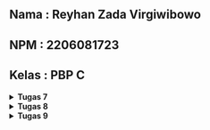 ## Nama    : Reyhan Zada Virgiwibowo
## NPM     : 2206081723
## Kelas   : PBP C

<details>
<summary><b>Tugas 7</b></summary>

## 1. Apa perbedaan utama antara stateless dan stateful widget dalam konteks pengembangan aplikasi Flutter?

### Stateless Widgets:

- `Stateless Widget` dapat dikatakan sebagai widget statis yang berarti widget tersebut tidak berubah. Ketika sudah dibuat, widget-widget ini bersifat tidak berubah (immutable), yang berarti bahwa perubahan pada variabel, ikon, tombol, atau pengambilan data tidak akan memengaruhi keadaan aplikasi. Beberapa contohnya adalah Text, Icon, dan Image.

### Stateful Widgets:

- `Stateful Widget` merupakan widget yang dinamis. Statefuk widget dapat merubah tampilannya sesuai response dari events yang dipicu baik dari interaksi user maupun adanya variabel atau nilai baru yang didapat. Hal ini berarti bahwa keadaan aplikasi dapat berubah beberapa kali bergantung pada berbagai variabel, masukan, dan data. Stateful Widgets digunakan ketika antarmuka pengguna dapat berubah secara dinamis. Beberapa contohnya adalah CheckBox, RadioButton, Form, dan TextField.

## 2. Sebutkan seluruh widget yang kamu gunakan untuk menyelesaikan tugas ini dan jelaskan fungsinya masing-masing.

### Berikut adalah seluruh widget yang saya gunakan beserta fungsinya :
- `MyHomePage`: Widget utama yang berfungsi untuk mengatur struktur dari tampilan halaman utama
- `InventoryCard`: Widget untuk meletakkan setiap card tombol pada grid, menampilkan icon, text, warna, dan merespons interaksi pengguna dengan menampilkan SnackBar
- `Scaffold`: Membungkus halaman utama aplikasi dengan fitur seperti AppBar, body, dsb
- `ScaffoldMessenger`: Merupakan widget yang memungkinkan widget lain untuk menampilkan SnackBar, BottomSheet, dll., tanpa memerlukan akses langsung ke Scaffold
- `AppBar`: Menampilkan judul aplikasi dan fitur terkait app bar
- `SingleChildScrollView`: Memungkinkan konten untuk discroll jika melebihi ukuran layar
- `Padding`: Menambahkan ruang kosong (padding) di sekitar elemen tertentu dalam tata letak antarmuka pengguna
- `Column`: Mengatur anak-anaknya secara vertikal, sehingga widget ditempatkan satu per satu dari atas ke bawah
- `GridView`: Menampilkan anak-anaknya dalam bentuk grid dengan jumlah kolom yang ditentukan, memungkinkan penempatan widget dalam grid
- `Text`: Menampilkan teks
- `Icon`: Menampilkan ikon grafis.
- `Material`: Menerapkan efek material design pada widgetnya
- `InkWell`: Membuat area responsif ketika disentuh
- `Container`: Menyusun anak-anaknya dan memungkinkan konfigurasi padding, warna, dsb
  
## 3. Jelaskan bagaimana cara kamu mengimplementasikan checklist di atas secara step-by-step (bukan hanya sekadar mengikuti tutorial)

- Membuat proyek Flutter baru bernama `lontongistic` dengan menjalankan perintah `flutter create lontongistic`
- Membuat file baru `menu.dart` pada folder `lib` dan membuat Stateless Widget `MyHomePage` dengan menambahkan potongan kode berikut ke `menu.dart` :
```dart
class MyHomePage extends StatelessWidget {
  MyHomePage({Key? key}) : super(key: key);

  @override
  Widget build(BuildContext context) {
    return Scaffold(
      appBar: AppBar(
        title: const Text(
          'Lontongistic',
        ),
      ),
      body: SingleChildScrollView(
        // Widget wrapper yang dapat discroll
        child: Padding(
          padding: const EdgeInsets.all(10.0), // Set padding dari halaman
          child: Column(
            // Widget untuk menampilkan children secara vertikal
            children: <Widget>[
              const Padding(
                padding: EdgeInsets.only(top: 10.0, bottom: 10.0),
                // Widget Text untuk menampilkan tulisan dengan alignment center dan style yang sesuai
                child: Text(
                  'Lontongistic', // Text yang menandakan toko
                  textAlign: TextAlign.center,
                  style: TextStyle(
                    fontSize: 30,
                    fontWeight: FontWeight.bold,
                  ),
                ),
              ),
            ],
          ),
        ),
      ),
    );
  }
}
```
- Mengimport `menu.dart` ke `main.dart` dan mengedit `main.dart` agar menjalankan `menu.dart` saat aplikasi dijalankan
```dart
import 'package:flutter/material.dart';
import 'package:lontongistic/menu.dart';

void main() {
  runApp(const MyApp());
}

class MyApp extends StatelessWidget {
  const MyApp({super.key});

  // This widget is the root of your application.
  @override
  Widget build(BuildContext context) {
    return MaterialApp(
      title: 'Lontongistic',
      theme: ThemeData(
        colorScheme: ColorScheme.fromSeed(seedColor: Colors.indigo),
        useMaterial3: true,
      ),
      home: MyHomePage(),
    );
  }
}
```
- Membuat class untuk membuat button di `menu.dart`
```dart
...
class InventoryItem {
  final String name;
  final IconData icon;
  final Color color;

  InventoryItem(this.name, this.icon, this.color);
}
...
```
- Membuat button `Lihat Produk`, `Tambah Produk`, dan `Logout` serta mengumpulkannya ke dalam suatu list di dalam MyHomePage
```dart
class MyHomePage extends StatelessWidget {
  MyHomePage({Key? key}) : super(key: key);
  final List<InventoryItem> items = [
      InventoryItem("Lihat Produk", Icons.checklist, Colors.red),
      InventoryItem("Tambah Produk", Icons.add_shopping_cart, Colors.yellow),
      InventoryItem("Logout", Icons.logout, Colors.green),
    ];
...
...
```
- Membuat Widget `InventoryCard` sebagai struktur dari button `InventoryItem`
```dart
class InventoryCard extends StatelessWidget {
  final InventoryItem item;
  const InventoryCard(this.item, {super.key}); // Constructor

  @override
  Widget build(BuildContext context) {
    return Material(
      color: item.color,
      child: InkWell(
        child: Container(
          // Container untuk menyimpan Icon dan Text
          padding: const EdgeInsets.all(8),
          child: Center(
            child: Column(
              mainAxisAlignment: MainAxisAlignment.center,
              children: [
                Icon(
                  item.icon,
                  color: Colors.white,
                  size: 30.0,
                ),
                const Padding(padding: EdgeInsets.all(3)),
                Text(
                  item.name,
                  textAlign: TextAlign.center,
                  style: const TextStyle(color: Colors.white),
                ),
              ],
            ),
          ),
        ),
      ),
    );
  }
}
```
- Menambahkan `Gridview.count` pada widget `SingleChildScrollView` di dalam `MyHomePage` untuk menampilkan setiap tombol dalam bentuk grid dan menghubungkan tombol-tombol pada list `items` dengan widget `InventoryCard`.
```dart
class MyHomePage extends StatelessWidget {
...
Widget build(BuildContext context) {
  ...
  body: SingleChildScrollView(
    ....
     GridView.count(
        // Container pada card kita.
        primary: true,
        padding: const EdgeInsets.all(20),
        crossAxisSpacing: 10,
        mainAxisSpacing: 10,
        crossAxisCount: 3,
        shrinkWrap: true,
        children: items.map((InventoryItem item) {
          // Iterasi untuk setiap item
          return InventoryCard(item);
        }).toList(),
      ),
```

- Memunculkan `Snackbar` yang memuat tulisan "Kamu telah menekan tombol [Nama Tombol]" ketika tombol ditekan dengan menambahkan fungsi `onTap` pada `InkWell` di dalam InventoryCard yang akan memunculkan`SnackBar` dengan fungsi `showSnackBar` pada saat tombol ditekan
```dart
class InventoryCard extends StatelessWidget {
...
  child: InkWell(
        onTap: () {
          // Memunculkan SnackBar ketika diklik
          ScaffoldMessenger.of(context)
            ..hideCurrentSnackBar()
            ..showSnackBar(SnackBar(
                content: Text("Kamu telah menekan tombol ${item.name}!")));
        },
...
```

</details>
<details>
<summary><b>Tugas 8</b></summary>

## 1. Jelaskan perbedaan antara Navigator.push() dan Navigator.pushReplacement(), disertai dengan contoh mengenai penggunaan kedua metode tersebut yang tepat!

Method `push()` berfungsi untuk menambahkan suatu route ke dalam stack route yang dikelola oleh Navigator sehingga route yang ditambahkan akan berada di posisi paling atas dari stack. Sedangkan method `pushReplacement()` berfungsi untuk menghapus route yang sedang ditampilkan dan menggantikannya dengan route yang diberikan. Method `pushReplacement()` akan menghapus route yang berada di posisi paling atas dari stack dan digantikan oleh route yang baru.

Contoh :
Pada aplikasi saya, jika saya menggunakan `pushReplacement()` untuk memunculkan route Add Item, maka jika saya menekan tombol Back saat berada di route Add Item, sistem akan keluar dari aplikasi. Hal ini dikarenakan route yang memunculkan Main Page akan digantikan oleh route dari Add item.

Membuka home page dengan pushReplacement.
```dart
Navigator.pushReplacement(context, MaterialPageRoute( builder: (context) => MyHomePage()));
```

Membuka form Add Item dengan push.
```dart
Navigator.push(context, MaterialPageRoute( builder: (context) => AddItemFormPage()));
```

## 2. Jelaskan masing-masing layout widget pada Flutter dan konteks penggunaannya masing-masing!

`Container` : Bisa mengatur padding, margin, background, ukuran, dll. Berfungsi untuk menyimpan elemen-elemen secara flexible

`Row` : Digunakan untuk menempatkan widgets secara mendatar (Horizontal).

`Column` : Digunakan untuk menempatkan widgets secara vertikal. 

`Stack` : Digunakan untuk menempatkan widgets secara bertumpuk.

`ListView`: Mengatur agar semua widget-widget dapat di-scroll.

`GridView` : Menyusun widget-widet dalam bentuk grid dan ditampilkan dalam susunan baris dan kolom (Seperti tabel).

`Expanded / Flexible` : Digunakan dalam Row, Column, atau flex untuk meluaskan widget didalamnya.

`SizedBox` : Menyimpan dalam bentuk box yang memiliki ukuran widget yang telah ditentukan. Jika memiliki child, maka ia akan memiliki ukuran yang bergantung pada ukuran parentnya.

`Card` : Menampilkan widget dalam bentuk kartu, digunakan untuk menampilkan informasi yang terkelompok.

## 3. Sebutkan apa saja elemen input pada form yang kamu pakai pada tugas kali ini dan jelaskan mengapa kamu menggunakan elemen input tersebut!

Pada tugas ini, saya menggunakan `TextFormField` untuk mengambil input nama, jumlah, kategori, dan deskripsi dari item yang akan di simpan pada aplikasi saya. Alasan saya menggunakan TextFormField adalah karena widget ini memungkinkan pengguna untuk memasukkan teks dan juga dapat membantu menangani validasi data (Mengatasi data kosong atau data tidak valid).

## 4. Bagaimana penerapan clean architecture pada aplikasi Flutter?

Penerapan Clean Architecture pada aplikasi Flutter terdiri dari tiga lapisan utama: Domain Layer, Data Layer, dan Presentation Layer.

1. Presentation Layer (UI)
Presentation Layer berinteraksi langsung dengan pengguna dan berisi komponen-komponen User Interface seperti widgets, screens, dan views.

2. Domain Layer (Business Logic)
Domain Layer merepresentasikan "Business Logic" utama dari aplikasi dan biasanya berisi models dan methods. Pada layer ini lah data akan dioperasikan dan diolah.

3. Data Layer
Data Layer bertanggung jawab untuk menyediakan dan menyimpan data dari berbagai sumber seperti API, database, file lokal, dll.


## 5. Jelaskan bagaimana cara kamu mengimplementasikan checklist di atas secara step-by-step! (bukan hanya sekadar mengikuti tutorial)

### 1. Membuat halaman form untuk menambahkan item ke Inventory

- Membuat file untuk form bernama `add_item_form.dart`

- Menggunakan `TextFormField` sebagai input untuk field `name`, `amount`, `category`, dan `description` serta melakukan validasi

```dart
Padding( // Input name
  padding: const EdgeInsets.all(8.0),
  child: TextFormField(
    decoration: InputDecoration(
      hintText: "Item Name",
      labelText: "Item Name",
      border: OutlineInputBorder(
        borderRadius: BorderRadius.circular(5.0),
      ),
    ),
    onChanged: (String? value) {
      setState(() {
        _name = value!;
      });
    },
    validator: (String? value) {
      if (value == null || value.isEmpty) {
        return "Name cannot be empty!";
      }
      return null;
    },
  ),
),
Padding( // Input amount
  padding: const EdgeInsets.all(8.0),
  child: TextFormField(
    decoration: InputDecoration(
      hintText: "Amount",
      labelText: "Amount",
      border: OutlineInputBorder(
        borderRadius: BorderRadius.circular(5.0),
      ),
    ),
    onChanged: (String? value) {
      setState(() {
        _amount = int.parse(value!);
      });
    },
    validator: (String? value) {
      if (value == null || value.isEmpty) {
        return "Amount cannot be empty!";
      }
      if (int.tryParse(value) == null) {
        return "Amount has to be an integer!";
      }
      return null;
    },
  ),
),
Padding( // Input category
  padding: const EdgeInsets.all(8.0),
  child: TextFormField(
    decoration: InputDecoration(
      hintText: "Category",
      labelText: "Category",
      border: OutlineInputBorder(
        borderRadius: BorderRadius.circular(5.0),
      ),
    ),
    onChanged: (String? value) {
      setState(() {
        _category = value!;
      });
    },
    validator: (String? value) {
      if (value == null || value.isEmpty) {
        return "Category cannot be empty!";
      }
      return null;
    },
  ),
),
Padding( // Input description
  padding: const EdgeInsets.all(8.0),
  child: TextFormField(
    decoration: InputDecoration(
      hintText: "Description",
      labelText: "Description",
      border: OutlineInputBorder(
        borderRadius: BorderRadius.circular(5.0),
      ),
    ),
    onChanged: (String? value) {
      setState(() {
        _description = value!;
      });
    },
    validator: (String? value) {
      if (value == null || value.isEmpty) {
        return "Description cannot be empty!";
      }
      return null;
    },
  ),
),
```

- Membuat tombol save untuk menyimpan item ke penyimpanan list pada `inventory_list.dart` 

```dart
// Tombol Save
child: ElevatedButton(
  style: ButtonStyle(
    backgroundColor:
        MaterialStateProperty.all(Colors.lightGreen),
  ),
  onPressed: () {
    if (_formKey.currentState!.validate()) {
      InventoryList.items.add(Item(
        name: _name,
        amount: _amount,
        category: _category,
        description: _description,
      ));
    }
  }
  child: const Text(
    "Save",
    style: TextStyle(color: Colors.white),
  ),
),
```

### 2. Mengarahkan pengguna ke halaman form saat menekan tombol `Add Item`

- Melakukan push saat button di tap menuju halaman form

```dart
onTap: () {
  ...
  // Navigate ke route yang sesuai (tergantung jenis tombol)
  if (item.name == "Add Item") {
    Navigator.push(context, MaterialPageRoute(builder: (context) => const AddItemFormPage()));
  }
}
```

### 3. Memunculkan data sesuai dari form yang telah diisi

- Memunculkan popup message yang menunjukan data yang telah diisi pada form

```dart
// Jika tombol save di tekan
onPressed: () {
  if (_formKey.currentState!.validate()) {
      showDialog(
        context: context,
        builder: (context) {
          return AlertDialog(
            title: const Text('Your item has been saved!'),
            content: SingleChildScrollView(
            child: Column(
              crossAxisAlignment:
                  CrossAxisAlignment.start,
              children: [
                Text('Name: $_name'), // Memunculkan nama
                Text('Amount: $_amount'), // Memunculkan amount
                Text('Category: $_category'), // Memunculkan category
                Text('Description: $_description') // Memunculkan deskripsi
              ],
            ),
          ),
        )
      }
    ) 
  }
}

```

### 4.Menambahkan drawer untuk navigasi

- Membuat folder baru di dalam `lib` bernama `widgets` dan buat file baru bernama `left_drawer.dart`

- Membuat widget LeftDrawer yang memiliki 3 tombol untuk routing ke `Main Page`, `Add Item`, dan `Your Inventory`

```dart
class LeftDrawer extends StatelessWidget {
  const LeftDrawer({super.key});

  @override
  Widget build(BuildContext context) {
    return Drawer(
      child: ListView(
        children: [
          const DrawerHeader(
            decoration: BoxDecoration(
              color: Colors.lightGreen,
            ),
            child: Column(
              children: [
                Text(
                  'Lontongistic',
                  textAlign: TextAlign.center,
                  style: TextStyle(
                    fontSize: 30,
                    fontWeight: FontWeight.bold,
                    color: Colors.white,
                  ),
                ),
                Padding(padding: EdgeInsets.all(10)),
                Text(
                  'Your digital inventory maestro!',
                  textAlign: TextAlign.center,
                  style: TextStyle(
                    fontSize: 15,
                    fontWeight: FontWeight.normal,
                    color: Colors.white
                  ),
                ),
              ],
            ),
          ),
          ListTile(
            leading: const Icon(Icons.home_outlined),
            title: const Text('Main Page'),
            // Bagian redirection ke MyHomePage
            onTap: () {
              Navigator.pushReplacement(
                  context,
                  MaterialPageRoute(
                    builder: (context) => MyHomePage(),
                  ));
            },
          ),
          ListTile(
            leading: const Icon(Icons.add_box_outlined),
            title: const Text('Add Item'),
            // Bagian redirection ke AddItemFormPage
            onTap: () {
              Navigator.push(
                context,
                MaterialPageRoute(
                  builder: (context) => const AddItemFormPage(),
                ));
            },
          ),
          ListTile(
            leading: const Icon(Icons.list),
            title: const Text('Your Inventory'),
            // Bagian redirection ke InventoryList
            onTap: () {
              Navigator.push(
                context,
                MaterialPageRoute(
                  builder: (context) => const InventoryList(),
                ),
              );
            },
          ),
        ],
      ),
    );
  }
}
```
</details>
<details>
<summary><b>Tugas 9</b></summary>

## 1. Apakah bisa kita melakukan pengambilan data JSON tanpa membuat model terlebih dahulu? Jika iya, apakah hal tersebut lebih baik daripada membuat model sebelum melakukan pengambilan data JSON?

Bisa, kita dapat mengambil data JSON tanpa membuat model dengan menggunakan tipe data Map<String, dynamic> pada flutter untuk mengambil data JSON secara dinamis, namun cara ini dapat dikatakan kurang efekti karena tidak ada pengecekan tipe data selama pengambilan data JSON. Pembuatan model akan memperjelas struktur data yang diambil dari JSON, dan meningkatkan keamanan saat kompilasi, dan mempermudah pengelolaan data.

## 2. Jelaskan fungsi dari CookieRequest dan jelaskan mengapa instance CookieRequest perlu untuk dibagikan ke semua komponen di aplikasi Flutter.

CookieRequest merupakan salah satu bagian dari http package pada Flutter yang digunakan untuk mengelola permintaan HTTP. CookieRequest dapat mengatur dan menyimpan informasi tentang cookie, yang kemudian dapat digunakan untuk berinteraksi dengan server. Alasan mengapa instance CookieRequest perlu dibagikan ke semua komponen pada aplikasi Flutter adalah agar semua komponen di aplikasi Flutter dapat berbagi informasi cookie yang sama dan mencegah adanya kesalahan dalam managemen cookie.

## 3. Jelaskan mekanisme pengambilan data dari JSON hingga dapat ditampilkan pada Flutter.

- Menggunakan http.Client untuk membuat permintaan HTTP (GET atau POST) ke server.
- Menerima data dan mendeserialisasi JSON dari server.
- Membuat model atau parsing dinamis untuk mengonversi data JSON menjadi objek Dart.
- Menampilkan data dari objek dalam widget Flutter.

## 4. Jelaskan mekanisme autentikasi dari input data akun pada Flutter ke Django hingga selesainya proses autentikasi oleh Django dan tampilnya menu pada Flutter.

- Pengguna memasukan informasi akun seperti username dan password yang akan diambil oleh aplikasi Flutter
- Aplikasi flutter akan mengirikan permintaan melalui HTTP POST ke server Django yang berisi informasi pengguna
- Server Django akan menerima dan melakukan proses autentikasi serta validasi akun. Jika valid, maka Django akan membuat token sesi untuk dikirimkan kepada aplikasi Flutter.
- Aplikasi Flutter akan menerima token sesi dari server Django dan disimpan untuk penggunaan selanjutnya.
- Setelah tahap autentikasi berhasil, aplikasi Flutter akan kembali ke halaman utama menggunakan Navigator dan menampilkan halaman dengan informasi yang sesuai kepada pengguna.

## 5. Sebutkan seluruh widget yang kamu pakai pada tugas ini dan jelaskan fungsinya masing-masing.

- `Scaffold`: Struktur dasar halaman

- `Container` : Bisa mengatur padding, margin, background, ukuran, dll. Berfungsi untuk menyimpan elemen-elemen secara flexible

- `AppBar`: Menampilkan judul aplikasi dan mengatur warna latar belakang serta teks.

- `ElevatedButton`: Membuat tombol dengan tampilan yang lebih tinggi.

- `Form`: Membungkus elemen-elemen input untuk validasi dan manipulasi data.

- `TextFormField`: Mengambil input teks dari pengguna.

- `Text`: Menampilkan teks.

- `Drawer`: Menyediakan struktur untuk menu navigasi.

- `Column`: Menempatkan widgets atau item secara vertikal.

- `ListView`: Mengatur agar semua widget-widget dapat di-scroll.

- `ListTile`: Item dalam ListView

- `Navigator`: Menangani perpindahan halaman saat item menu dipilih.

- `MaterialPageRoute`: Mengatur transisi antar halaman.

- `Material`: Lapisan dasar untuk InkWell dengan efek elevasi dan respons sentuhan.

- `InkWell`: Area responsif terhadap sentuhan dengan efek visual.

- `Container`: Menyimpan ikon dan teks dengan memberikan jarak dan mengatur tata letak.

- `Card`: Mengelompokkan informasi item dalam tampilan kartu dengan bayangan dan sudut bulat.

- `CircularProgressIndicator`: Indikator loading sementara data produk diambil.

- `SingleChildScrollView`: Memberikan kemampuan scroll pada halaman.

- `GridView.count`: Tata letak grid dengan jumlah kolom yang dapat diatur.

- `Future`: Representasi nilai atau kesalahan yang mungkin terjadi di masa depan.

- `FutureBuilder`: Mengelola state Future untuk menangani data asynchronous.

## 6. Jelaskan bagaimana cara kamu mengimplementasikan checklist di atas secara step-by-step! (bukan hanya sekadar mengikuti tutorial).

### Membuat halaman login pada proyek tugas Flutter dan Mengintegrasikan sistem autentikasi Django dengan proyek tugas Flutter.

- Membuat `django-app` baru bernama `authentication` dan menambahkan app tersebut ke dalam `INSTALLED_APPS` pada settings.py di folder project utama
- Menginstall `django-cors-headers` dan menambahkannya juga ke `INSTALLED_APPS` pada settings.py di folder project utama
- `Menambahkan `'corsheaders.middleware.CorsMiddleware'` dan juga variabel-variabel berikut ke settings.py
```python
CORS_ALLOW_ALL_ORIGINS = True
CORS_ALLOW_CREDENTIALS = True
CSRF_COOKIE_SECURE = True
SESSION_COOKIE_SECURE = True
CSRF_COOKIE_SAMESITE = 'None'
SESSION_COOKIE_SAMESITE = 'None'
``` 
- Membuat `views.py` pada app authentication yang berisi function untuk login
```python
from django.shortcuts import render
from django.contrib.auth import authenticate, login as auth_login
from django.http import JsonResponse
from django.views.decorators.csrf import csrf_exempt

@csrf_exempt
def login(request):
    username = request.POST.get('username')
    password = request.POST.get('password')
    user = authenticate(username=username, password=password)
    if user is not None:
        if user.is_active:
            auth_login(request, user)
            # Status login sukses.
            return JsonResponse({
                "username": user.username,
                "status": True,
                "message": "Login sukses!"
                # Tambahkan data lainnya jika ingin mengirim data ke Flutter.
            }, status=200)
        else:
            return JsonResponse({
                "status": False,
                "message": "Login gagal, akun dinonaktifkan."
            }, status=401)

    else:
        return JsonResponse({
            "status": False,
            "message": "Login gagal, periksa kembali email atau kata sandi."
        }, status=401)
```
- Membuat file `urls.py` untuk URL routing pada folder `authentication` dan menambahkan path dari `urls.py` pada authentication ke urls.py pada folder project utama

urls.py pada folder authentication
```python
from django.urls import path
from authentication.views import login

app_name = 'authentication'

urlpatterns = [
    path('login/', login, name='login'),
]
```

urls.py pada folder project utama
```python
from django.contrib import admin
from django.urls import path, include

urlpatterns = [
    path('', include('main.urls')),
    path('auth/', include('authentication.urls')),
    path('admin/', admin.site.urls)
]
```

- Pada aplikasi Flutter, instal package berikut :
```
flutter pub add provider
flutter pub add pbp_django_auth
```

- Memodifikasi root widget pada main.dart agar `CookieRequest` tersedia untuk semua child widgets menggunakan `Provider`.
```dart
class MyApp extends StatelessWidget {
    const MyApp({Key? key}) : super(key: key);

    @override
    Widget build(BuildContext context) {
        return Provider(
            create: (_) {
                CookieRequest request = CookieRequest();
                return request;
            },
            child: MaterialApp(
                title: 'Lontongistic',
                theme: ThemeData(
                    colorScheme: ColorScheme.fromSeed(seedColor: Colors.lightGreen),
                    useMaterial3: true,
                ),
                home: LoginPage(),
            ),
        );
    }
}
```

- Membuat file `login.dart` pada folder screen sebagai halaman untuk login
```dart
// ignore_for_file: use_build_context_synchronously, library_private_types_in_public_api

import 'package:lontongistic/screens/menu.dart';
import 'package:flutter/material.dart';
import 'package:pbp_django_auth/pbp_django_auth.dart';
import 'package:provider/provider.dart';

void main() {
    runApp(const LoginApp());
}

class LoginApp extends StatelessWidget {
const LoginApp({super.key});

@override
Widget build(BuildContext context) {
    return MaterialApp(
        title: 'Login',
        theme: ThemeData(
            primarySwatch: Colors.blue,
    ),
    home: const LoginPage(),
    );
    }
}

class LoginPage extends StatefulWidget {
    const LoginPage({super.key});

    @override
    _LoginPageState createState() => _LoginPageState();
}

class _LoginPageState extends State<LoginPage> {
    final TextEditingController _usernameController = TextEditingController();
    final TextEditingController _passwordController = TextEditingController();

    @override
    Widget build(BuildContext context) {
        final request = context.watch<CookieRequest>();
        return Scaffold(
            appBar: AppBar(
                title: const Text('Login'),
            ),
            body: Container(
                padding: const EdgeInsets.all(16.0),
                child: Column(
                    mainAxisAlignment: MainAxisAlignment.center,
                    children: [
                        TextField(
                            controller: _usernameController,
                            decoration: const InputDecoration(
                                labelText: 'Username',
                            ),
                        ),
                        const SizedBox(height: 12.0),
                        TextField(
                            controller: _passwordController,
                            decoration: const InputDecoration(
                                labelText: 'Password',
                            ),
                            obscureText: true,
                        ),
                        const SizedBox(height: 24.0),
                        ElevatedButton(
                            onPressed: () async {
                                String username = _usernameController.text;
                                String password = _passwordController.text;

                                // Cek kredensial
                                // Untuk menyambungkan Android emulator dengan Django pada localhost,
                                // gunakan URL http://10.0.2.2/
                                final response = await request.login("https://reyhan-zada-tugas.pbp.cs.ui.ac.id/auth/login/", {
                                'username': username,
                                'password': password,
                                });
                    
                                if (request.loggedIn) {
                                    String message = response['message'];
                                    String uname = response['username'];
                                    Navigator.pushReplacement(
                                        context,
                                        MaterialPageRoute(builder: (context) => MyHomePage()),
                                    );
                                    ScaffoldMessenger.of(context)
                                        ..hideCurrentSnackBar()
                                        ..showSnackBar(
                                            SnackBar(content: Text("$message Selamat datang, $uname.")));
                                    } else {
                                    showDialog(
                                        context: context,
                                        builder: (context) => AlertDialog(
                                            title: const Text('Login Gagal'),
                                            content:
                                                Text(response['message']),
                                            actions: [
                                                TextButton(
                                                    child: const Text('OK'),
                                                    onPressed: () {
                                                        Navigator.pop(context);
                                                    },
                                                ),
                                            ],
                                        ),
                                    );
                                }
                            },
                            child: const Text('Login'),
                        ),
                    ],
                ),
            ),
        );
    }
}
```
### Membuat model kustom sesuai dengan proyek aplikasi Django.

- Mengambil endpoint JSON pada tugas sebelumnya dengan menjalankan `localhost:8000/json` setelah menjalankan server, dan menggunakan website `Quicktype` untuk mengubahnya kedalam bahasa Dart.

- Membuat folder baru bernama `models` dan membuat file `item.dart` sebagai model dan menambahkan kode dari website `Quicktype`:

```dart
// To parse this JSON data, do
//
//     final Item = ItemFromJson(jsonString);

import 'dart:convert';

List<Item> itemFromJson(String str) => List<Item>.from(json.decode(str).map((x) => Item.fromJson(x)));

String itemToJson(List<Item> data) => json.encode(List<dynamic>.from(data.map((x) => x.toJson())));

class Item {
    String model;
    int pk;
    Fields fields;

    Item({
        required this.model,
        required this.pk,
        required this.fields,
    });

    factory Item.fromJson(Map<String, dynamic> json) => Item(
        model: json["model"],
        pk: json["pk"],
        fields: Fields.fromJson(json["fields"]),
    );

    Map<String, dynamic> toJson() => {
        "model": model,
        "pk": pk,
        "fields": fields.toJson(),
    };
}

class Fields {
    int user;
    String name;
    int amount;
    String description;
    String category;
    DateTime dateAdded;

    Fields({
        required this.user,
        required this.name,
        required this.amount,
        required this.description,
        required this.category,
        required this.dateAdded,
    });

    factory Fields.fromJson(Map<String, dynamic> json) => Fields(
        user: json["user"],
        name: json["name"],
        amount: json["amount"],
        description: json["description"],
        category: json["category"],
        dateAdded: DateTime.parse(json["date_added"]),
    );

    Map<String, dynamic> toJson() => {
        "user": user,
        "name": name,
        "amount": amount,
        "description": description,
        "category": category,
        "date_added": dateAdded.toIso8601String(),
    };
}
```
- ### Membuat halaman yang berisi daftar semua item yang terdapat pada endpoint JSON di Django yang telah kamu deploy.

- Menambahkan package http dengan menjalankan `flutter pub add http` pada terminal Flutter

- Menambahkan kode berikut untuk memperbolehkan akses Internet pada aplikasi Flutter yang akan dibuat :

```xml
...
    <application>
    ...
    </application>
    <!-- Required to fetch data from the Internet. -->
    <uses-permission android:name="android.permission.INTERNET" />
...
```

- Memuat file `list_item.dart` pada `lib/screens` dan import library yang diperlukan sehingga berisi seperti berikut :

  ```dart
    // ignore_for_file: library_private_types_in_public_api, non_constant_identifier_names

  import 'package:flutter/material.dart';
  import 'package:http/http.dart' as http;
  import 'dart:convert';
  import 'package:lontongistic/models/item.dart';
  import 'package:lontongistic/screens/detail_item.dart';
  import 'package:lontongistic/widgets/left_drawer.dart';

  class ItemPage extends StatefulWidget {
      const ItemPage({Key? key}) : super(key: key);

      @override
      _ItemPageState createState() => _ItemPageState();
  }

  class _ItemPageState extends State<ItemPage> {
  Future<List<Item>> fetchitem() async {
      var url = Uri.parse(
          'https://reyhan-zada-tugas.pbp.cs.ui.ac.id/json/');
      var response = await http.get(
          url,
          headers: {"Content-Type": "application/json"},
      );

      // melakukan decode response menjadi bentuk json
      var data = jsonDecode(utf8.decode(response.bodyBytes));

      // melakukan konversi data json menjadi object item
      List<Item> list_item = [];
      for (var d in data) {
          if (d != null) {
              list_item.add(Item.fromJson(d));
          }
      }
      return list_item;
  }

  @override
  Widget build(BuildContext context) {
      return Scaffold(
        appBar: AppBar(
          title: const Center(
            child: Text(
            'Your Inventory',
            )
          ),
          backgroundColor: Colors.lightGreen,
          foregroundColor: Colors.white,
        ),
        drawer: const LeftDrawer(),
        body: FutureBuilder(
          future: fetchitem(),
          builder: (context, AsyncSnapshot snapshot) {
            if (snapshot.data == null) {
                return const Center(child: CircularProgressIndicator());
            } else {
                if (!snapshot.hasData) {
                return const Column(
                    children: [
                    Text(
                        "There's no item.",
                        style:
                            TextStyle(color: Color(0xff59A5D8), fontSize: 20),
                    ),
                    SizedBox(height: 8),
                    ],
                );
            } else {
                return ListView.builder(
                  itemCount: snapshot.data!.length,
                  itemBuilder: (_, index) => Card(
                    margin: const EdgeInsets.symmetric(horizontal: 16, vertical: 12),
                    child: InkWell(
                      onTap: () => {
                        Navigator.push(
                          context,
                          MaterialPageRoute(builder: (context) => DetailItem(snapshot.data![index])),
                        )
                      },
                      child: Padding(
                        padding: const EdgeInsets.all(20.0),
                        child: Column(
                          mainAxisAlignment: MainAxisAlignment.start,
                          crossAxisAlignment: CrossAxisAlignment.start,
                          children: [
                            Text(
                              "${snapshot.data![index].fields.name}",
                              style: const TextStyle(
                                fontSize: 18.0,
                                fontWeight: FontWeight.bold,
                              ),
                            ),
                            const SizedBox(height: 10),
                            Text("Amount : ${snapshot.data![index].fields.amount}"),
                          ],
                        ),
                      ),
                    ),
                  ),
                );
              }
            }
        }));
      }
  }
  ```
 - Mengubah fungsi tombol `Lihat Produk` pada `inventory_button.dart` agar melakukan redirection ke halaman `ItemPage` :

  ```dart
  else if(item.name == "Your Inventory") {
              Navigator.push(context, MaterialPageRoute(builder: (context) => const ItemPage()));
            }
  ```

  -  ### Tampilkan name, amount, dan description dari masing-masing item pada halaman ini.
  ```dart
    child: Padding(
      padding: const EdgeInsets.all(20.0),
      child: Column(
        mainAxisAlignment: MainAxisAlignment.start,
        crossAxisAlignment: CrossAxisAlignment.start,
        children: [
          Text(
            "${snapshot.data![index].fields.name}",
            style: const TextStyle(
              fontSize: 18.0,
              fontWeight: FontWeight.bold,
            ),
          ),
          const SizedBox(height: 10),
          Text("Amount : ${snapshot.data![index].fields.amount}"),
        ],
      ),
    ),
  ```

- ### Membuat halaman detail untuk setiap item yang terdapat pada halaman daftar Item.
  - Membuat file baru pada folder `screens` bernama `detail_item.dart` yang berisi details dari item:
  ```dart
    // ignore_for_file: unnecessary_string_interpolations, prefer_const_constructors

  import 'package:flutter/material.dart';
  import 'package:lontongistic/models/item.dart';
  import 'package:lontongistic/screens/list_item.dart';
  import 'package:lontongistic/widgets/left_drawer.dart';

  class DetailItem extends StatelessWidget {
    final Item item;

    const DetailItem(this.item, {Key? key}) : super(key: key);

    @override
    Widget build(BuildContext context) {
      return Scaffold(
        appBar: AppBar(
          title: const Center(
            child: Text(
              'Lontongistic',
            ),
          ),
          backgroundColor: Colors.lightGreen,
          foregroundColor: Colors.white,
        ),
        drawer: const LeftDrawer(),
        body: Center(
          child: Card(
            margin: const EdgeInsets.all(16),
            child: Padding(
              padding: const EdgeInsets.all(16),
              child: Column(
                crossAxisAlignment: CrossAxisAlignment.start,
                mainAxisSize: MainAxisSize.min,
                children: [
                  Text(
                    "${item.fields.name}",
                    style: const TextStyle(
                      fontSize: 18.0,
                      fontWeight: FontWeight.bold,
                    ),
                  ),
                  Text("Amount: ${item.fields.amount}"),
                  Text("Category: ${item.fields.category}"),
                  Text("Date Added: ${item.fields.dateAdded}"),
                  const SizedBox(height: 10),
                  Text("${item.fields.description}"),
                  const SizedBox(height: 10),
                  Align(
                    alignment: Alignment.bottomCenter,
                    child: ElevatedButton(
                      style: ButtonStyle(
                        backgroundColor:
                            MaterialStateProperty.all(Colors.lightGreen),
                      ),
                      onPressed: () {
                        Navigator.push(
                          context,
                          MaterialPageRoute(builder: (context) => ItemPage()),
                        );
                      },
                      child: const Text(
                        "Back",
                        style: TextStyle(color: Colors.white),
                      ),
                    ),
                  ),
                ],
              ),
            ),
          ),
        ),
      );
    }
  }
  ```
  - ### Halaman ini dapat diakses dengan menekan salah satu item pada halaman daftar Item.
  
  - Membuat tombol untuk pergi ke halaman `detail_item.dart` pada `list_item.dart`:
  ```dart
  return ListView.builder(
    itemCount: snapshot.data!.length,
    itemBuilder: (_, index) => Card(
      margin: const EdgeInsets.symmetric(horizontal: 16, vertical: 12),
      child: InkWell(
        onTap: () => {
          Navigator.push(
            context,
            MaterialPageRoute(builder: (context) => DetailItem(snapshot.data![index])),
          )
        },
  ```
  - ### Tampilkan seluruh atribut pada model item kamu pada halaman ini.
    ```dart
    child: Card(
          margin: const EdgeInsets.all(16),
          child: Padding(
            padding: const EdgeInsets.all(16),
            child: Column(
              crossAxisAlignment: CrossAxisAlignment.start,
              mainAxisSize: MainAxisSize.min,
              children: [
                Text(
                  "${item.fields.name}",
                  style: const TextStyle(
                    fontSize: 18.0,
                    fontWeight: FontWeight.bold,
                  ),
                ),
                Text("Amount: ${item.fields.amount}"),
                Text("Category: ${item.fields.category}"),
                Text("Date Added: ${item.fields.dateAdded}"),
                const SizedBox(height: 10),
                Text("${item.fields.description}"),
                const SizedBox(height: 10),
                Align(
                  alignment: Alignment.bottomCenter,
                  child: ElevatedButton(
                    style: ButtonStyle(
                      backgroundColor:
                          MaterialStateProperty.all(Colors.lightGreen),
                    ),
                    onPressed: () {
                      Navigator.push(
                        context,
                        MaterialPageRoute(builder: (context) => ItemPage()),
                      );
                    },
                    child: const Text(
                      "Back",
                      style: TextStyle(color: Colors.white),
                    ),
                  ),
                ),
              ],
            ),
          ),
        ),
    ```
  - ### Tambahkan tombol untuk kembali ke halaman daftar item.
  ```dart
    Align(
      alignment: Alignment.bottomCenter,
      child: ElevatedButton(
        style: ButtonStyle(
          backgroundColor:
              MaterialStateProperty.all(Colors.lightGreen),
        ),
        onPressed: () {
          Navigator.push(
            context,
            MaterialPageRoute(builder: (context) => ItemPage()),
          );
        },
        child: const Text(
          "Back",
          style: TextStyle(color: Colors.white),
        ),
      ),
    ),
  ```
</details>







